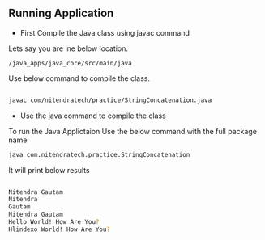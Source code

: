 ## Running Application


* First Compile the Java class using javac command

Lets say you are ine below location.
```
/java_apps/java_core/src/main/java
```

Use below command to compile the class.



```bash

javac com/nitendratech/practice/StringConcatenation.java 

```

* Use the java command to compile the class

To run the Java Applictaion Use the below command with the full package name


```bash
java com.nitendratech.practice.StringConcatenation
```

It will print below results

``` bash

Nitendra Gautam
Nitendra
Gautam
Nitendra Gautam
Hello World! How Are You? 
Hlindexo World! How Are You? 
```